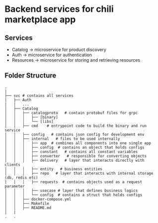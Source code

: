 # Backend services for chili marketplace app

## Services
- Catalog -> microservice for product discovery
- Auth -> microservice for authentication
- Resources -> microservice for storing and retrieving resources

## Folder Structure
```
.
|
├── svc # contains all services
|   ├── Auth
|   |   ...
│   ├── Catalog
│   │   ├── catalogproto   # contain protobuf files for grpc
│   │   │   ├── [binary]
│   │   │   └── [libs]
│   │   ├── cmd    # entrypoint code to build the binary and run service
│   │   ├── config   # contains json config for development env
│   │   ├── internal   # files to be used internally
│   │   │   ├── app  # combines all components into one single app
│   │   │   ├── config  # contains an object that holds configs
│   │   │   ├── constant   # contains all constant variables
│   │   │   ├── converter   # responsible for converting objects
│   │   │   ├── delivery   # layer that interacts directly with clients
│   │   │   ├── entity   # business entities
│   │   │   ├── repo   # layer that interacts with internal storage (db, redis etc)
│   │   │   ├── requests  # contains objects used as a request parameter
│   │   │   ├── usecase # layer that defines business logics
│   │   │   └── config  # contains a struct that holds configs
│   │   ├── docker-compose.yml
│   │   ├── Makefile
│   │   ├── README.md
│   |
.   .
```

